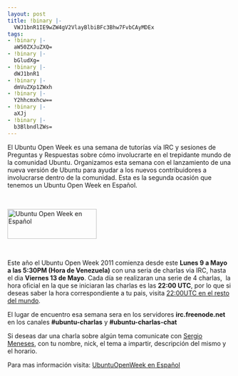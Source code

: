 ```yaml
---
layout: post
title: !binary |-
  VWJ1bnR1IE9wZW4gV2VlayBlbiBFc3Bhw7FvbCAyMDEx
tags:
- !binary |-
  aW50ZXJuZXQ=
- !binary |-
  bGludXg=
- !binary |-
  dWJ1bnR1
- !binary |-
  dmVuZXp1ZWxh
- !binary |-
  Y2hhcmxhcw==
- !binary |-
  aXJj
- !binary |-
  b3BlbndlZWs=
---
```

El Ubuntu Open Week es una semana de tutorías vía IRC y sesiones de  Preguntas y Respuestas sobre cómo involucrarte en el trepidante mundo de  la comunidad Ubuntu. Organizamos esta semana con el lanzamiento de una  nueva versión de Ubuntu para ayudar a los nuevos contribuidores a  involucrarse dentro de la comunidad. Esta es la segunda ocasión que  tenemos un Ubuntu Open Week en Español.

&nbsp;
<p style="text-align: left;"><a href="http://blog.jam.net.ve/imagenes/uploads/2011/05/ubuntu-openweek-small.png"><img class="aligncenter size-full wp-image-784" title="ubuntu-openweek-small" src="http://blog.jam.net.ve/imagenes/uploads/2011/05/ubuntu-openweek-small.png" alt="Ubuntu Open Week en Español" width="200" height="67" /></a><strong></strong></p>
&nbsp;

Este año el Ubuntu Open Week 2011 comienza desde este <strong>Lunes 9 a Mayo a las 5:30PM (Hora de Venezuela)</strong> con una seria de charlas via IRC, hasta el dia <strong>Viernes 13 de Mayo</strong>. Cada día se realizaran una serie de 4 charlas,  la hora oficial en la que se iniciaran las charlas es las <strong>22:00 UTC</strong>, por lo que si deseas saber la hora correspondiente a tu pais, visita <a title="22:00utc en el resto del mundo" href="http://www.timeanddate.com/worldclock/fixedtime.html?month=05&amp;year=2011&amp;hour=22&amp;min=0&amp;sec=0&amp;p1=0&amp;sort=1&amp;day=09" target="_blank">22:00UTC en el resto del mundo</a>.

El lugar de encuentro esa semana sera en los servidores <strong>irc.freenode.net</strong> en los canales <strong>#ubuntu-charlas</strong> y <strong>#ubuntu-charlas-chat</strong>

Si deseas dar una charla sobre algún tema comunicate con <a title="Sergio Meneses" href="https://launchpad.net/~sergiomeneses" target="_blank">Sergio Meneses</a>, con tu nombre, nick, el tema a impartir, descripción del mismo y el horario.

Para mas información visita: <a title="Ubuntu Open Week en Español 2011" href="https://wiki.ubuntu.com/UbuntuOpenWeek_ES" target="_blank">UbuntuOpenWeek en Español</a>
